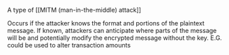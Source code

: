 A type of [[MITM (man-in-the-middle) attack]]

Occurs if the attacker knows the format and portions of the plaintext message.
If known, attackers can anticipate where parts of the message will be and potentially modify the encrypted message without the key.
E.G. could be used to alter transaction amounts